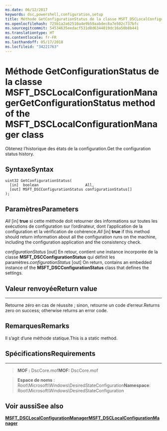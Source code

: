 ```yaml
---
ms.date: 06/12/2017
keywords: dsc,powershell,configuration,setup
title: Méthode GetConfigurationStatus de la classe MSFT_DSCLocalConfigurationManager
ms.openlocfilehash: 725b1a2a62510a4e9b59aabdec8a7e502c737bfc
ms.sourcegitcommit: 54534635eedacf531d8d6344019dc16a50b8b441
ms.translationtype: HT
ms.contentlocale: fr-FR
ms.lasthandoff: 05/17/2018
ms.locfileid: "34221763"
---
```

# <a name="getconfigurationstatus-method-of-the-msftdsclocalconfigurationmanager-class"></a><span data-ttu-id="73a67-103">Méthode GetConfigurationStatus de la classe MSFT_DSCLocalConfigurationManager</span><span class="sxs-lookup"><span data-stu-id="73a67-103">GetConfigurationStatus method of the MSFT_DSCLocalConfigurationManager class</span></span>

<span data-ttu-id="73a67-104">Obtenez l’historique des états de la configuration.</span><span class="sxs-lookup"><span data-stu-id="73a67-104">Get the configuration status history.</span></span>

<a name="syntax"></a><span data-ttu-id="73a67-105">Syntaxe</span><span class="sxs-lookup"><span data-stu-id="73a67-105">Syntax</span></span>
------

```mof
uint32 GetConfigurationStatus(
  [in]  boolean                     All,
  [out] MSFT_DSCConfigurationStatus configurationStatus[]
);
```

<a name="parameters"></a><span data-ttu-id="73a67-106">Paramètres</span><span class="sxs-lookup"><span data-stu-id="73a67-106">Parameters</span></span>
----------

<span data-ttu-id="73a67-107">*All* \[in\] **true** si cette méthode doit retourner des informations sur toutes les exécutions de configuration sur l’ordinateur, dont l’application de la configuration et la vérification de cohérence.</span><span class="sxs-lookup"><span data-stu-id="73a67-107">*All* \[in\] **true** if this method should return information about all the configuration runs on the machine, including the configuration application and the consistency check.</span></span>

<span data-ttu-id="73a67-108">*configurationStatus* \[out\] En retour, contient une instance incorporée de la classe **MSFT_DSCConfigurationStatus** qui définit les paramètres.</span><span class="sxs-lookup"><span data-stu-id="73a67-108">*configurationStatus* \[out\] On return, contains an embedded instance of the **MSFT_DSCConfigurationStatus** class that defines the settings.</span></span>

## <a name="return-value"></a><span data-ttu-id="73a67-109">Valeur renvoyée</span><span class="sxs-lookup"><span data-stu-id="73a67-109">Return value</span></span>
------------

<span data-ttu-id="73a67-110">Retourne zéro en cas de réussite ; sinon, retourne un code d’erreur.</span><span class="sxs-lookup"><span data-stu-id="73a67-110">Returns zero on success; otherwise returns an error code.</span></span>

## <a name="remarks"></a><span data-ttu-id="73a67-111">Remarques</span><span class="sxs-lookup"><span data-stu-id="73a67-111">Remarks</span></span>

<span data-ttu-id="73a67-112">Il s’agit d’une méthode statique.</span><span class="sxs-lookup"><span data-stu-id="73a67-112">This is a static method.</span></span>

## <a name="requirements"></a><span data-ttu-id="73a67-113">Spécifications</span><span class="sxs-lookup"><span data-stu-id="73a67-113">Requirements</span></span>
------------
><span data-ttu-id="73a67-114">**MOF :** DscCore.mof</span><span class="sxs-lookup"><span data-stu-id="73a67-114">**MOF:** DscCore.mof</span></span>

><span data-ttu-id="73a67-115">**Espace de noms** : Root\Microsoft\Windows\DesiredStateConfiguration</span><span class="sxs-lookup"><span data-stu-id="73a67-115">**Namespace**: Root\Microsoft\Windows\DesiredStateConfiguration</span></span>


## <a name="see-also"></a><span data-ttu-id="73a67-116">Voir aussi</span><span class="sxs-lookup"><span data-stu-id="73a67-116">See also</span></span>


[<span data-ttu-id="73a67-117">**MSFT_DSCLocalConfigurationManager**</span><span class="sxs-lookup"><span data-stu-id="73a67-117">**MSFT_DSCLocalConfigurationManager**</span></span>](msft-dsclocalconfigurationmanager.md)